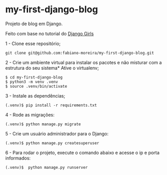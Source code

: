 # my-first-django-blog

Projeto de blog em Django.


Feito com base no tutorial do [Django Girls](https://tutorial.djangogirls.org/pt/)

1 - Clone esse repositório;

```
git clone git@github.com:fabiano-moreira/my-first-django-blog.git
```

2 - Crie um ambiente virtual para instalar os pacotes e não misturar com a estrutura do seu sistema* Ative o virtualenv;

```
$ cd my-first-django-blog
$ python3 -m venv .venv
$ source .venv/bin/activate
```

3 -  Instale as dependências;

```
(.venv)$ pip install -r requirements.txt

```

4 - Rode as migrações:

```
(.venv)$ python manage.py migrate

```
5 - Crie um usuário administrador para o Django:

```
(.venv)$ python manage.py createsuperuser
```

6 - Para rodar o projeto, execute o comando abaixo e acesse o ip e porta informados:

```
(.venv)$  python manage.py runserver
```
